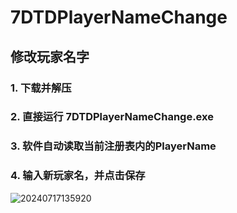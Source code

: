 ﻿# 7DTDPlayerNameChange

## 修改玩家名字

### 1. 下载并解压

### 2. 直接运行 7DTDPlayerNameChange.exe

### 3. 软件自动读取当前注册表内的PlayerName

### 4. 输入新玩家名，并点击保存

![20240717135920](https://github.com/user-attachments/assets/52174293-189a-4861-a304-0c9cbfc77f63)

